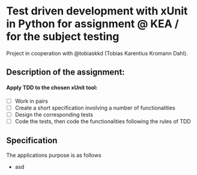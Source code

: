 # Test driven development with xUnit in Python for assignment @ KEA / for the subject testing

Project in cooperation with @tobiaskkd (Tobias Karentius Kromann Dahl).

## Description of the assignment:
#### Apply TDD to the chosen xUnit tool:
-[ ] Work in pairs
-[ ] Create a short specification involving a number of functionalities
-[ ] Design the corresponding tests 
-[ ] Code the tests, then code the functionalities following the rules of TDD

## Specification

The applications purpose is as follows

- asd
